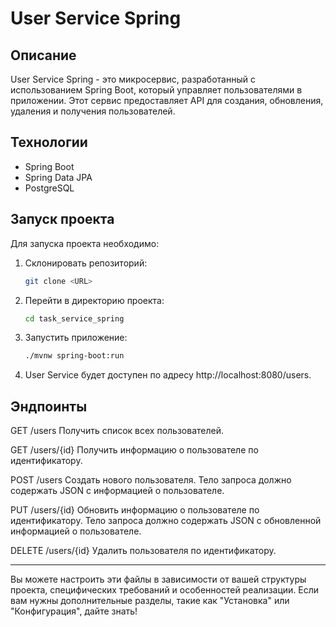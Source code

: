 # User Service Spring

## Описание
User Service Spring - это микросервис, разработанный с использованием Spring Boot, который управляет пользователями в приложении. Этот сервис предоставляет API для создания, обновления, удаления и получения пользователей.

## Технологии
- Spring Boot
- Spring Data JPA
- PostgreSQL

## Запуск проекта
Для запуска проекта необходимо:
1. Склонировать репозиторий:
   ```bash
   git clone <URL>
2. Перейти в директорию проекта:
   ```bash
   cd task_service_spring
4. Запустить приложение:
   ```bash
   ./mvnw spring-boot:run
5. User Service будет доступен по адресу http://localhost:8080/users.

## Эндпоинты
GET /users
Получить список всех пользователей.

GET /users/{id}
Получить информацию о пользователе по идентификатору.

POST /users
Создать нового пользователя.
Тело запроса должно содержать JSON с информацией о пользователе.

PUT /users/{id}
Обновить информацию о пользователе по идентификатору.
Тело запроса должно содержать JSON с обновленной информацией о пользователе.

DELETE /users/{id}
Удалить пользователя по идентификатору.

---

Вы можете настроить эти файлы в зависимости от вашей структуры проекта, специфических требований и особенностей реализации. Если вам нужны дополнительные разделы, такие как "Установка" или "Конфигурация", дайте знать!
